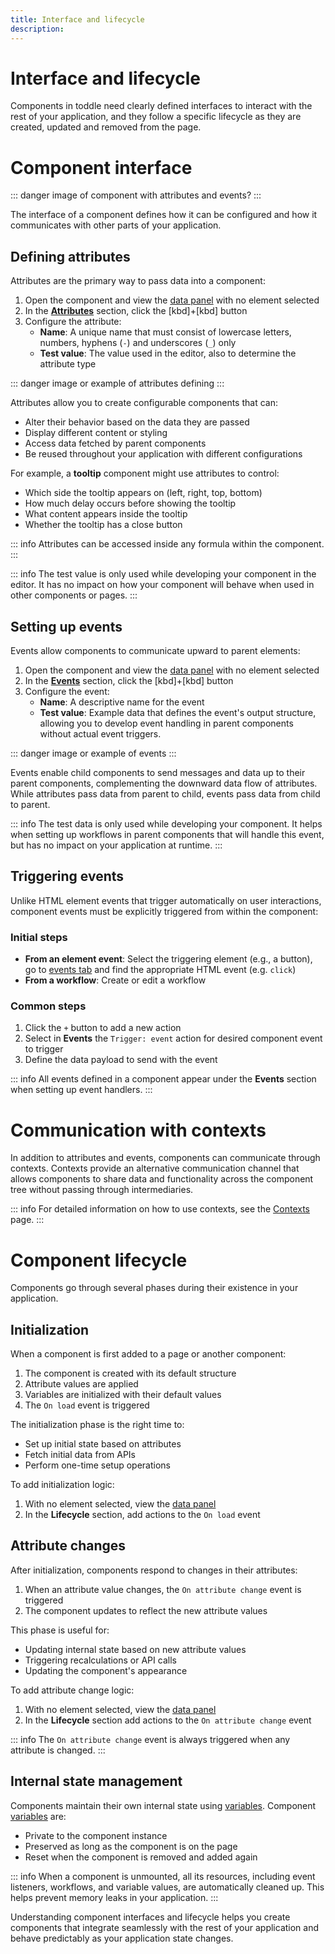 ```yaml
---
title: Interface and lifecycle
description:
---
```


# Interface and lifecycle
Components in toddle need clearly defined interfaces to interact with the rest of your application, and they follow a specific lifecycle as they are created, updated and removed from the page.

# Component interface

::: danger
image of component with attributes and events?
:::

The interface of a component defines how it can be configured and how it communicates with other parts of your application.

## Defining attributes
Attributes are the primary way to pass data into a component:
1. Open the component and view the [data panel](/the-editor/data-panel) with no element selected
2. In the **[Attributes](/the-editor/data-panel#attributes)** section, click the [kbd]+[kbd] button
3. Configure the attribute:
   - **Name**: A unique name that must consist of lowercase letters, numbers, hyphens (`-`) and underscores (`_`) only
   - **Test value**: The value used in the editor, also to determine the attribute type

::: danger
image or example of attributes defining
:::

Attributes allow you to create configurable components that can:
- Alter their behavior based on the data they are passed
- Display different content or styling
- Access data fetched by parent components
- Be reused throughout your application with different configurations

For example, a **tooltip** component might use attributes to control:
- Which side the tooltip appears on (left, right, top, bottom)
- How much delay occurs before showing the tooltip
- What content appears inside the tooltip
- Whether the tooltip has a close button

::: info
Attributes can be accessed inside any formula within the component.
:::

::: info
The test value is only used while developing your component in the editor. It has no impact on how your component will behave when used in other components or pages.
:::

## Setting up events
Events allow components to communicate upward to parent elements:
1. Open the component and view the [data panel](/the-editor/data-panel) with no element selected
2. In the **[Events](/the-editor/data-panel#events)** section, click the [kbd]+[kbd] button
3. Configure the event:
   - **Name**: A descriptive name for the event
   - **Test value**: Example data that defines the event's output structure, allowing you to develop event handling in parent components without actual event triggers.

::: danger
image or example of events
:::

Events enable child components to send messages and data up to their parent components, complementing the downward data flow of attributes. While attributes pass data from parent to child, events pass data from child to parent.

::: info
The test data is only used while developing your component. It helps when setting up workflows in parent components that will handle this event, but has no impact on your application at runtime.
:::

## Triggering events
Unlike HTML element events that trigger automatically on user interactions, component events must be explicitly triggered from within the component:

### Initial steps
- **From an element event**: Select the triggering element (e.g., a button), go to [events tab](/the-editor/element-panel#events-tab) and find the appropriate HTML event (e.g. `click`)
- **From a workflow**: Create or edit a workflow

### Common steps
1. Click the `+` button to add a new action
2. Select in **Events** the `Trigger: event` action for desired component event to trigger
3. Define the data payload to send with the event

::: info
All events defined in a component appear under the **Events** section when setting up event handlers.
:::

# Communication with contexts
In addition to attributes and events, components can communicate through contexts. Contexts provide an alternative communication channel that allows components to share data and functionality across the component tree without passing through intermediaries.

::: info
For detailed information on how to use contexts, see the [Contexts](/contexts/overview) page.
:::

# Component lifecycle
Components go through several phases during their existence in your application.

## Initialization
When a component is first added to a page or another component:
1. The component is created with its default structure
2. Attribute values are applied
3. Variables are initialized with their default values
4. The `On load` event is triggered

The initialization phase is the right time to:
- Set up initial state based on attributes
- Fetch initial data from APIs
- Perform one-time setup operations

To add initialization logic:
1. With no element selected, view the [data panel](/the-editor/data-panel)
2. In the **Lifecycle** section, add actions to the `On load` event

## Attribute changes
After initialization, components respond to changes in their attributes:
1. When an attribute value changes, the `On attribute change` event is triggered
2. The component updates to reflect the new attribute values

This phase is useful for:
- Updating internal state based on new attribute values
- Triggering recalculations or API calls
- Updating the component's appearance

To add attribute change logic:
1. With no element selected, view the [data panel](/the-editor/data-panel)
2. In the **Lifecycle** section add actions to the `On attribute change` event

::: info
The `On attribute change` event is always triggered when any attribute is changed.
:::

## Internal state management
Components maintain their own internal state using [variables](/variables/overview). Component [variables](/variables/overview) are:
- Private to the component instance
- Preserved as long as the component is on the page
- Reset when the component is removed and added again

::: info
When a component is unmounted, all its resources, including event listeners, workflows, and variable values, are automatically cleaned up. This helps prevent memory leaks in your application.
:::

Understanding component interfaces and lifecycle helps you create components that integrate seamlessly with the rest of your application and behave predictably as your application state changes.